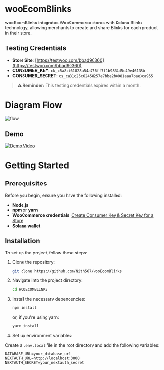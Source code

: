 # wooEcomBlinks

wooEcomBlinks integrates WooCommerce stores with Solana Blinks technology, allowing merchants to create and share Blinks for each product in their store.

## Testing Credentials

- **Store Site**: [https://testwoo.com/bbad90360](https://testwoo.com/bbad90360)
- **CONSUMER_KEY**: `ck_c5a8cb61828a54a756ff7f1b9834d5c49e46138b`
- **CONSUMER_SECRET**: `cs_ca81c25c62458257e7bbe2b8081aaa7bae3ca955`
> **⚠️ Reminder:** This testing credentials expires within a month.

# Diagram Flow
![flow](https://www.wooecomblinks.online/wooEcomBlinkFlow.png)

## Demo

[![Demo Video](https://www.wooecomblinks.online/wooecom.png)](https://www.youtube.com/watch?v=xrx8YhmtjHg)


# Getting Started

## Prerequisites

Before you begin, ensure you have the following installed:

- **Node.js**
- **npm** or **yarn**
- **WooCommerce credentials**: [Create Consumer Key & Secret Key for a Store](https://avada.io/blog/create-consumer-key-secret)
- **Solana wallet**

## Installation

To set up the project, follow these steps:

1. Clone the repository:
    ```bash
    git clone https://github.com/Nith567/wooEcomBlinks
    ```

2. Navigate into the project directory:
    ```bash
    cd WOOECOMBLINKS
    ```

3. Install the necessary dependencies:
    ```bash
    npm install 
    ```
    or, if you're using yarn:
    ```bash
    yarn install
    ```

4. Set up environment variables:

Create a `.env.local` file in the root directory and add the following variables:

```plaintext
DATABASE_URL=your_database_url
NEXTAUTH_URL=http://localhost:3000
NEXTAUTH_SECRET=your_nextauth_secret
```